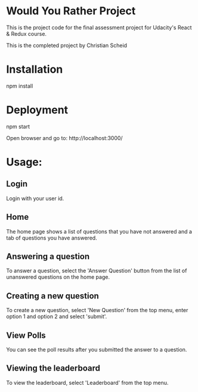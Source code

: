 # Would You Rather Project

This is the project code for the final assessment project for Udacity's React & Redux course.

This is the completed project by Christian Scheid

# Installation 
npm install

# Deployment 
npm start

Open browser and go to:
http://localhost:3000/

# Usage:
## Login
Login with your user id.

## Home
The home page shows a list of questions that you have not answered and a tab of questions you have answered.

## Answering a question
To answer a question, select the 'Answer Question' button from the list of unanswered questions on the home page.

## Creating a new question
To create a new question, select 'New Question' from the top menu, enter option 1 and option 2 and select 'submit'.

## View Polls
You can see the poll results after you submitted the answer to a question.

## Viewing the leaderboard
To view the leaderboard, select 'Leaderboard' from the top menu.